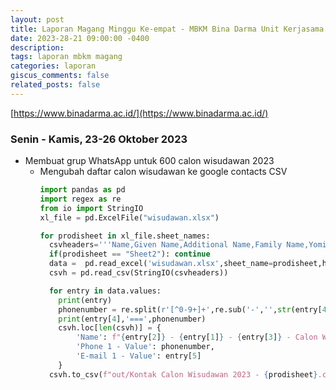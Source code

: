 ```yaml
---
layout: post
title: Laporan Magang Minggu Ke-empat - MBKM Bina Darma Unit Kerjasama dan Alumni
date: 2023-28-21 09:00:00 -0400
description: 
tags: laporan mbkm magang
categories: laporan
giscus_comments: false
related_posts: false
---
```

[https://www.binadarma.ac.id/](https://www.binadarma.ac.id/)

### Senin - Kamis, 23-26 Oktober 2023
- Membuat grup WhatsApp untuk 600 calon wisudawan 2023
  - Mengubah daftar calon wisudawan ke google contacts CSV
    ```python
    import pandas as pd
    import regex as re
    from io import StringIO
    xl_file = pd.ExcelFile("wisudawan.xlsx")
    
    for prodisheet in xl_file.sheet_names:
      csvheaders='''Name,Given Name,Additional Name,Family Name,Yomi Name,Given Name Yomi,Additional Name Yomi,Family Name Yomi,Name Prefix,Name Suffix,Initials,Nickname,Short Name,Maiden Name,Birthday,Gender,Location,Billing Information,Directory Server,Mileage,Occupation,Hobby,Sensitivity,Priority,Subject,Notes,Language,Photo,Group Membership,Phone 1 - Type,Phone 1 - Value,E-mail 1 - Type,E-mail 1 - Value'''
      if(prodisheet == "Sheet2"): continue
      data =  pd.read_excel('wisudawan.xlsx',sheet_name=prodisheet,header=4)
      csvh = pd.read_csv(StringIO(csvheaders))
    
      for entry in data.values:
        print(entry)
        phonenumber = re.split(r'[^0-9+]+',re.sub('-','',str(entry[4])))[0]
        print(entry[4],'===',phonenumber)
        csvh.loc[len(csvh)] = {
            'Name': f"{entry[2]} - {entry[1]} - {entry[3]} - Calon Wisudawan 2023",
            'Phone 1 - Value': phonenumber,
            'E-mail 1 - Value': entry[5]
        }
      csvh.to_csv(f"out/Kontak Calon Wisudawan 2023 - {prodisheet}.csv", index=False)
    ```



